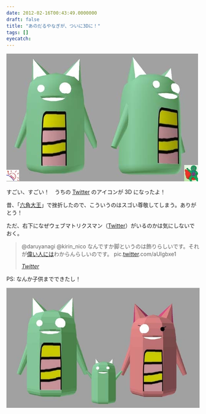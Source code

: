 ```yaml
---
date: 2012-02-16T00:43:49.0000000
draft: false
title: "あのだるやなぎが、ついに3Dに！"
tags: []
eyecatch: 
---
```

<p><img src="20120216003654.jpg" alt="f:id:daruyanagi:20120216003654j:plain" title="f:id:daruyanagi:20120216003654j:plain" class="hatena-fotolife"></p><p>すごい、すごい！　うちの <a class="keyword" href="http://d.hatena.ne.jp/keyword/Twitter">Twitter</a> のアイコンが 3D になったよ！</p><p>昔、「<a class="keyword" href="http://d.hatena.ne.jp/keyword/%CF%BB%B3%D1%C2%E7%B2%A6">六角大王</a>」で挫折したので、こういうのはスゴい尊敬してしまう。ありがとう！</p><p>ただ、右下になぜウェブマトリクスマン（<a href="https://twitter.com/#!/webmatrixman">Twitter</a>）がいるのかは気にしないでおく。</p>

<blockquote cite="https://twitter.com/#!/jboysoft/status/169792493133639680">
<p>@daruyanagi @kirin_nico なんですか脚というのは飾りらしいです。それが<a class="keyword" href="http://d.hatena.ne.jp/keyword/%B0%CE%A4%A4%BF%CD%A4%CB%A4%CF">偉い人には</a>わからんらしいのです。 pic.<a class="keyword" href="http://d.hatena.ne.jp/keyword/twitter">twitter</a>.com/aUIgbxe1</p>

<cite><a href="https://twitter.com/#!/jboysoft/status/169792493133639680">Twitter</a></cite>
</blockquote>
<p>PS: なんか子供までできたし！</p><p><img src="20120216005417.jpg" alt="f:id:daruyanagi:20120216005417j:plain" title="f:id:daruyanagi:20120216005417j:plain" class="hatena-fotolife"></p>

